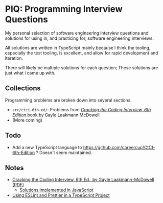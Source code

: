 # PIQ: Programming Interview Questions

My personal selection of software engineering interview questions and solutions for using in, and practicing for, software engineering interviews.

All solutions are written in TypeScript mainly because I think the tooling, especially the test tooling, is excellent, and allow for rapid development and iteration.

There will likely be multiple solutions for each question; These solutions are just what I came up with.

## Collections

Programming problems are broken down into several sections.

-   `src/ctci-6th-ed/`: Problems from [_Cracking the Coding Interview, 6th Edition_](https://smile.amazon.com/Cracking-Coding-Interview-Programming-Questions/dp/0984782850/) book by Gayle Laakmann McDowell
-   (More coming)

## Todo

-   Add a new TypeScript language to https://github.com/careercup/CtCI-6th-Edition ? Doesn't seem maintained.

## Notes

-   [Cracking the Coding Interview, 6th Ed., by Gayle Laakmann-McDowell (PDF)](https://github.com/alxerg/Books-1/blob/master/Cracking%20the%20Coding%20Interview%2C%206th%20Edition%20189%20Programming%20Questions%20and%20Solutions.pdf)
    -   [Solutions implemented in JavaScript](https://github.com/careercup/CtCI-6th-Edition-JavaScript/tree/ec307944f9c824376ea36bf9d730b0b709b9a923)
-   [Using ESLint and Prettier in a TypeScript Project](https://www.robertcooper.me/using-eslint-and-prettier-in-a-typescript-project)
